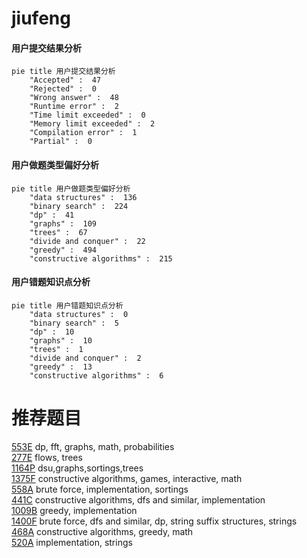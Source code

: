 # jiufeng

<!-- tabs:start -->



#### **用户提交结果分析**

```mermaid
pie title 用户提交结果分析
    "Accepted" :  47
    "Rejected" :  0
    "Wrong answer" :  48
    "Runtime error" :  2
    "Time limit exceeded" :  0
    "Memory limit exceeded" :  2
    "Compilation error" :  1
    "Partial" :  0
```

#### **用户做题类型偏好分析**

```mermaid
pie title 用户做题类型偏好分析
    "data structures" :  136
    "binary search" :  224
    "dp" :  41
    "graphs" :  109
    "trees" :  67
    "divide and conquer" :  22
    "greedy" :  494
    "constructive algorithms" :  215
```
#### **用户错题知识点分析**

```mermaid
pie title 用户错题知识点分析
    "data structures" :  0
    "binary search" :  5
    "dp" :  10
    "graphs" :  10
    "trees" :  1
    "divide and conquer" :  2
    "greedy" :  13
    "constructive algorithms" :  6
```



<!-- tabs:end -->
# 推荐题目
[553E](https://codeforces.com/contest/553/problem/E)		dp,
                        fft,
                        graphs,
                        math,
                        probabilities		  
[277E](https://codeforces.com/contest/277/problem/E)		flows,
                        trees		  
[1164P](https://codeforces.com/contest/1164/problem/P)		dsu,graphs,sortings,trees		  
[1375F](https://codeforces.com/contest/1375/problem/F)		constructive algorithms,
                        games,
                        interactive,
                        math		  
[558A](https://codeforces.com/contest/558/problem/A)		brute force,
                        implementation,
                        sortings		  
[441C](https://codeforces.com/contest/441/problem/C)		constructive algorithms,
                        dfs and similar,
                        implementation		  
[1009B](https://codeforces.com/contest/1009/problem/B)		greedy,
                        implementation		  
[1400F](https://codeforces.com/contest/1400/problem/F)		brute force,
                        dfs and similar,
                        dp,
                        string suffix structures,
                        strings		  
[468A](https://codeforces.com/contest/468/problem/A)		constructive algorithms,
                        greedy,
                        math		  
[520A](https://codeforces.com/contest/520/problem/A)		implementation,
                        strings		  
